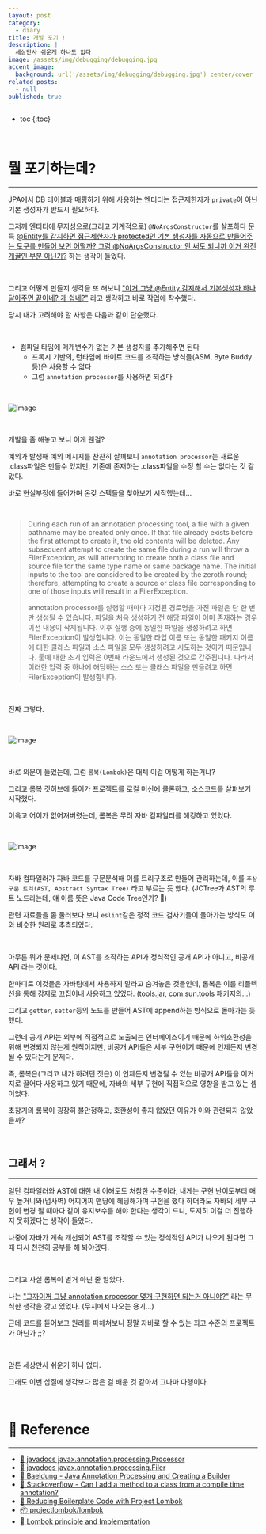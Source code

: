 ```yaml
---
layout: post
category:
  - diary
title: 개발 포기 !
description: | 
  세상만사 쉬운게 하나도 없다
image: /assets/img/debugging/debugging.jpg
accent_image:
  background: url('/assets/img/debugging/debugging.jpg') center/cover
related_posts:
  - null
published: true
---
```


* toc
{:toc}
  
<br />

# 뭘 포기하는데?

---

JPA에서 DB 테이블과 매핑하기 위해 사용하는 엔티티는 접근제한자가 `private`이 아닌 기본 생성자가 반드시 필요하다.

그저께 엔티티에 무지성으로(그리고 기계적으로) `@NoArgsConstructor`를 살포하다 문득 <u>@Entity를 감지하면 접근제한자가 protected인 기본 생성자를 자동으로 만들어주는 도구를 만들어 보면 어떨까? 그럼 @NoArgsConstructor 안 써도 되니까 이거 완전 개꿀인 부분 아닌가?</u> 하는 생각이 들었다.

<br />

그리고 어떻게 만들지 생각을 또 해보니 <u>"이거 그냥 @Entity 감지해서 기본생성자 하나 달아주면 끝이네? 개 쉽네?"</u> 라고 생각하고 바로 작업에 착수했다.

당시 내가 고려해야 할 사항은 다음과 같이 단순했다.

<br />

- 컴파일 타임에 매개변수가 없는 기본 생성자를 추가해주면 된다
  - 프록시 기반의, 런타임에 바이트 코드를 조작하는 방식들(ASM, Byte Buddy 등)은 사용할 수 없다
  - 그럼 `annotation processor`를 사용하면 되겠다

<br />

![image](https://user-images.githubusercontent.com/71188307/160814919-2c51371c-67c4-41ca-ad67-80dff969c33c.png)


<br />

개발을 좀 해놓고 보니 이게 웬걸?

예외가 발생해 예외 메시지를 찬찬히 살펴보니 `annotation processor`는 새로운 .class파일은 만들수 있지만, 기존에 존재하는 .class파일을 수정 할 수는 없다는 것 같았다.

바로 현실부정에 들어가며 온갖 스펙들을 찾아보기 시작했는데...

<br />

> During each run of an annotation processing tool, a file with a given pathname may be created only once. If that file already exists before the first attempt to create it, the old contents will be deleted. Any subsequent attempt to create the same file during a run will throw a FilerException, as will attempting to create both a class file and source file for the same type name or same package name. The initial inputs to the tool are considered to be created by the zeroth round; therefore, attempting to create a source or class file corresponding to one of those inputs will result in a FilerException.
>
> annotation processor를 실행할 때마다 지정된 경로명을 가진 파일은 단 한 번만 생성될 수 있습니다. 파일을 처음 생성하기 전 해당 파일이 이미 존재하는 경우 이전 내용이 삭제됩니다. 이후 실행 중에 동일한 파일을 생성하려고 하면 FilerException이 발생합니다. 이는 동일한 타입 이름 또는 동일한 패키지 이름에 대한 클래스 파일과 소스 파일을 모두 생성하려고 시도하는 것이기 때문입니다. 툴에 대한 초기 입력은 0번째 라운드에서 생성된 것으로 간주됩니다. 따라서 이러한 입력 중 하나에 해당하는 소스 또는 클래스 파일을 만들려고 하면 FilerException이 발생합니다.

<br />

진짜 그렇다.

<br />

![image](https://user-images.githubusercontent.com/71188307/160823293-5229fced-7642-4097-9539-ba6bf95154f6.png)

<br />

바로 의문이 들었는데, 그럼 `롬복(Lombok)`은 대체 이걸 어떻게 하는거냐?

그리고 롬복 깃허브에 들어가 프로젝트를 로컬 머신에 클론하고, 소스코드를 살펴보기 시작했다.

이윽고 어이가 없어져버렸는데, 롬복은 무려 자바 컴파일러를 해킹하고 있었다.

<br />

![image](https://user-images.githubusercontent.com/71188307/160815465-b27968be-fae4-43fd-997a-a38fbd159795.png)

<br />

자바 컴파일러가 자바 코드를 구문분석해 이를 트리구조로 만들어 관리하는데, 이를 `추상 구문 트리(AST, Abstract Syntax Tree)` 라고 부르는 듯 했다. (JCTree가 AST의 루트 노드라는데, 얘 이름 뜻은 Java Code Tree인가? 🤔)

관련 자료들을 좀 둘러보다 보니 `eslint`같은 정적 코드 검사기들이 돌아가는 방식도 이와 비슷한 원리로 추측되었다.

<br />

아무튼 뭐가 문제냐면, 이 AST를 조작하는 API가 정식적인 공개 API가 아니고, 비공개 API 라는 것이다.

한마디로 이것들은 자바팀에서 사용하지 말라고 숨겨놓은 것들인데, 롬복은 이를 리플렉션을 통해 강제로 끄집어내 사용하고 있었다. (tools.jar, com.sun.tools 패키지의...)

그리고 `getter`, `setter`등의 노드를 만들어 AST에 append하는 방식으로 돌아가는 듯 했다.

그런데 공개 API는 외부에 직접적으로 노출되는 인터페이스이기 때문에 하위호환성을 위해 변경되지 않는게 원칙이지만, 비공개 API들은 세부 구현이기 때문에 언제든지 변경될 수 있다는게 문제다.

즉, 롬복은(그리고 내가 하려던 짓은) 이 언제든지 변경될 수 있는 비공개 API들을 어거지로 끌어다 사용하고 있기 때문에, 자바의 세부 구현에 직접적으로 영향을 받고 있는 셈이었다.

초창기의 롬복이 굉장히 불안정하고, 호환성이 좋지 않았던 이유가 이와 관련되지 않았을까?

<br />

## 그래서 ?

---

일단 컴파일러와 AST에 대한 내 이해도도 처참한 수준이라, 내게는 구현 난이도부터 매우 높거니와(넘사벽) 어찌어찌 맨땅에 헤딩해가며 구현을 했다 하더라도 자바의 세부 구현이 변경 될 때마다 같이 유지보수를 해야 한다는 생각이 드니, 도저히 이걸 더 진행하지 못하겠다는 생각이 들었다.

나중에 자바가 계속 개선되어 AST를 조작할 수 있는 정식적인 API가 나오게 된다면 그 때 다시 천천히 공부를 해 봐야겠다.

<br />

그리고 사실 롬복이 별거 아닌 줄 알았다.

나는 <u>"그까이꺼 그냥 annotation processor 몇개 구현하면 되는거 아니야?"</u> 라는 무식한 생각을 갖고 있었다. (무지에서 나오는 용기...)

근데 코드를 뜯어보고 원리를 파헤쳐보니 정말 자바로 할 수 있는 최고 수준의 프로젝트가 아닌가 ;;?

<br />

암튼 세상만사 쉬운거 하나 없다.

그래도 이번 삽질에 생각보다 많은 걸 배운 것 같아서 그나마 다행이다.

<br />

# 📕 Reference

---

- [📜 javadocs javax.annotation.processing.Processor](https://docs.oracle.com/javase/8/docs/api/javax/annotation/processing/Processor.html)
- [📜 javadocs javax.annotation.processing.Filer](https://docs.oracle.com/javase/8/docs/api/javax/annotation/processing/Filer.html)
- [📜 Baeldung - Java Annotation Processing and Creating a Builder](https://www.baeldung.com/java-annotation-processing-builder)
- [📜 Stackoverflow - Can I add a method to a class from a compile time annotation?](https://stackoverflow.com/questions/36563807/can-i-add-a-method-to-a-class-from-a-compile-time-annotation)
- [📜 Reducing Boilerplate Code with Project Lombok](http://jnb.ociweb.com/jnb/jnbJan2010.html)
- [📦 projectlombok/lombok](https://github.com/projectlombok/lombok)
- [📜 Lombok principle and Implementation](https://programmer.ink/think/lombok-principle-and-implementation.html)

<br />
